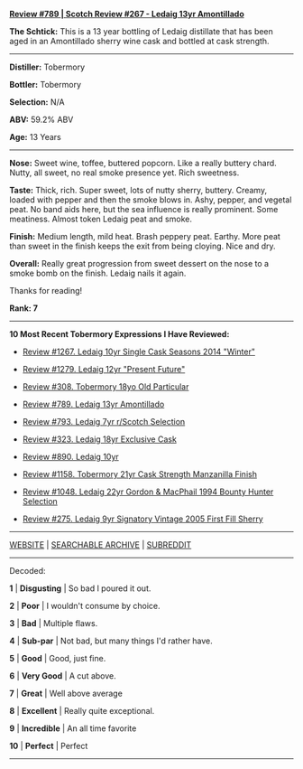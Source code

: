 
[**Review #789 | Scotch Review #267 - Ledaig 13yr Amontillado**]( https://t8ke.review/review-789-ledaig-13yr-amontillado/)

**The Schtick:** This is a 13 year bottling of Ledaig distillate that has been aged in an Amontillado sherry wine cask and bottled at cask strength.

-----

**Distiller:** Tobermory

**Bottler:** Tobermory

**Selection:** N/A

**ABV:** 59.2% ABV

**Age:** 13 Years 

-----

**Nose:**  Sweet wine, toffee, buttered popcorn. Like a really buttery chard. Nutty, all sweet, no real smoke presence yet. Rich sweetness. 

**Taste:** Thick, rich. Super sweet, lots of nutty sherry, buttery. Creamy, loaded with pepper and then the smoke blows in. Ashy, pepper, and vegetal peat. No band aids here, but the sea influence is really prominent. Some meatiness. Almost token Ledaig peat and smoke. 

**Finish:** Medium length, mild heat. Brash peppery peat. Earthy. More peat than sweet in the finish keeps the exit from being cloying. Nice and dry. 

**Overall:** Really great progression from sweet dessert on the nose to a smoke bomb on the finish. Ledaig nails it again. 

Thanks for reading!

**Rank: 7**

----- 

**10 Most Recent Tobermory Expressions I Have Reviewed:** 

- [Review #1267. Ledaig 10yr Single Cask Seasons 2014 "Winter"]( https://t8ke.review/review-1267-ledaig-10yr-single-cask-seasons-2014-winter) 

- [Review #1279. Ledaig 12yr "Present Future"]( https://t8ke.review/review-1279-ledaig-12yr-present-future) 

- [Review #308. Tobermory 18yo Old Particular]( https://t8ke.review/review-308-highland-park-dark-origins/) 

- [Review #789. Ledaig 13yr Amontillado]( https://t8ke.review/review-789-ledaig-13yr-amontillado/) 

- [Review #793. Ledaig 7yr r/Scotch Selection]( https://t8ke.review/review-793-ledaig-7yr-r-scotch-selection/) 

- [Review #323. Ledaig 18yr Exclusive Cask]( https://t8ke.review/review-323-ledaig-exclusive-casks-18yr/) 

- [Review #890. Ledaig 10yr]( https://t8ke.review/review-890-ledaig-10/) 

- [Review #1158. Tobermory 21yr Cask Strength Manzanilla Finish]( https://t8ke.review/review-1158-tobermory-21yr-cask-strength-manzanilla-finish/) 

- [Review #1048. Ledaig 22yr Gordon &amp; MacPhail 1994 Bounty Hunter Selection]( https://t8ke.review/review-1048-ledaig-22yr-gordon-macphail-1994-bounty-hunter-selection/) 

- [Review #275. Ledaig 9yr Signatory Vintage 2005 First Fill Sherry]( https://t8ke.review/review-275-ledaig-9yr-signatory-vintage/) 

-----

[WEBSITE](https://t8ke.review) | [SEARCHABLE ARCHIVE](https://t8ke.review/review-archive/) | [SUBREDDIT](https://reddit.com/r/t8kereviews)

-----

Decoded:

**1** | **Disgusting** | So bad I poured it out.

**2** | **Poor** | I wouldn't consume by choice.

**3** | **Bad** | Multiple flaws.

**4** | **Sub-par** | Not bad, but many things I'd rather have.

**5** | **Good** | Good, just fine.

**6** | **Very Good** | A cut above.

**7** | **Great** | Well above average

**8** | **Excellent** | Really quite exceptional.

**9** | **Incredible** | An all time favorite

**10** | **Perfect** | Perfect

----

